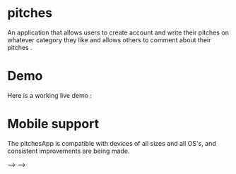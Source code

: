 # pitches
An application that allows users to create account and write their pitches on whatever category they like and allows others to comment about their pitches .

# Demo
Here is a working live demo :

# Mobile support
The pitchesApp is compatible with devices of all sizes and all OS's, and consistent improvements are being made.

<!-- Usage
Development Want to contribute? Awesome! To fix a bug or enhance an existing module, follow these steps:

Fork the repo Create a new branch (git checkout -b improve-feature) Make the appropriate changes in the files Add changes to reflect the changes made Commit your changes (git commit -am 'Improve feature') Push to the branch (git push origin improve-feature) Create a Pull Request

Technologies used
-Python3.6 -pip

Author
Abdisamad Mohamed

License
MIT --> --> -->